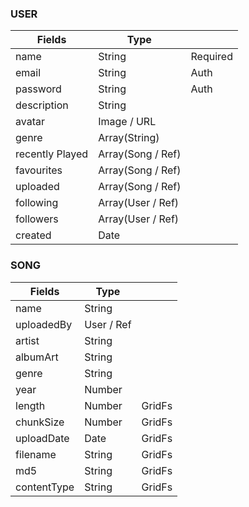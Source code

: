 ### USER

| Fields                | Type                  |            |
| --------------------- | --------------------- | ---------- |
| name                  | String                | Required
| email                 | String                | Auth
| password              | String                | Auth
| description           | String                
| avatar                | Image / URL
| genre                 | Array(String)
| recently Played       | Array(Song / Ref)
| favourites            | Array(Song / Ref)
| uploaded              | Array(Song / Ref)
| following             | Array(User / Ref)
| followers             | Array(User / Ref)
| created               | Date


### SONG
| Fields                | Type                  |        |
| --------------------- | --------------------- | ------ |
| name                  | String
| uploadedBy            | User / Ref
| artist                | String
| albumArt              | String
| genre                 | String
| year                  | Number
| length                | Number                | GridFs
| chunkSize             | Number                | GridFs
| uploadDate            | Date                  | GridFs
| filename              | String                | GridFs 
| md5                   | String                | GridFs
| contentType           | String                | GridFs